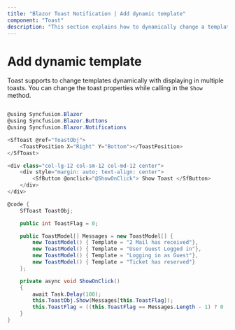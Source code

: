 ```yaml
---
title: "Blazor Toast Notification | Add dynamic template"
component: "Toast"
description: "This section explains how to dynamically change a template for display in multiple Blazor Toaster component."
---
```


# Add dynamic template

Toast supports to change templates dynamically with displaying in multiple toasts. You can change the toast properties while calling in the `Show` method.

```csharp

@using Syncfusion.Blazor
@using Syncfusion.Blazor.Buttons
@using Syncfusion.Blazor.Notifications

<SfToast @ref="ToastObj">
    <ToastPosition X="Right" Y="Bottom"></ToastPosition>
</SfToast>

<div class="col-lg-12 col-sm-12 col-md-12 center">
    <div style="margin: auto; text-align: center">
        <SfButton @onclick="@ShowOnClick"> Show Toast </SfButton>
    </div>
</div>

@code {
    SfToast ToastObj;

    public int ToastFlag = 0;

    public ToastModel[] Messages = new ToastModel[] {
        new ToastModel() { Template = "2 Mail has received"},
        new ToastModel() { Template = "User Guest Logged in"},
        new ToastModel() { Template = "Logging in as Guest"},
        new ToastModel() { Template = "Ticket has reserved"}
    };

    private async void ShowOnClick()
    {
        await Task.Delay(100);
        this.ToastObj.Show(Messages[this.ToastFlag]);
        this.ToastFlag = ((this.ToastFlag == Messages.Length - 1) ? 0 : (this.ToastFlag + 1));
    }
}

```
